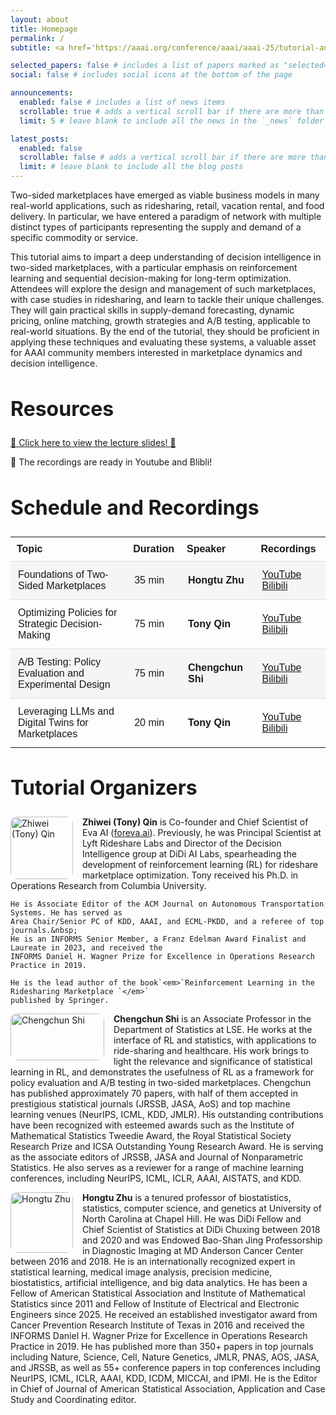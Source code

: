 ```yaml
---
layout: about
title: Homepage
permalink: /
subtitle: <a href='https://aaai.org/conference/aaai/aaai-25/tutorial-and-lab-list/#TH22'>AAAI 2025 tutorial 22</a>

selected_papers: false # includes a list of papers marked as "selected={true}"
social: false # includes social icons at the bottom of the page

announcements:
  enabled: false # includes a list of news items
  scrollable: true # adds a vertical scroll bar if there are more than 3 news items
  limit: 5 # leave blank to include all the news in the `_news` folder

latest_posts:
  enabled: false
  scrollable: false # adds a vertical scroll bar if there are more than 3 new posts items
  limit: # leave blank to include all the blog posts
---
```

Two-sided marketplaces have emerged as viable business models in many real-world applications, such as ridesharing, retail, vacation rental, and food delivery. In particular, we have entered a paradigm of network with multiple distinct types of participants representing the supply and demand of a specific commodity or service.

This tutorial aims to impart a deep understanding of decision intelligence in two-sided marketplaces, with a particular emphasis on reinforcement learning and sequential decision-making for long-term optimization. Attendees will explore the design and management of such marketplaces, with case studies in ridesharing, and learn to tackle their unique challenges. They will gain practical skills in supply-demand forecasting, dynamic pricing, online matching, growth strategies and A/B testing, applicable to real-world situations. By the end of the tutorial, they should be proficient in applying these techniques and evaluating these systems, a valuable asset for AAAI community members interested in marketplace dynamics and decision intelligence.

## Resources
[📄 Click here to view the lecture slides! 🎉](assets/pdf/Tutorial.pdf)

📢 The recordings are ready in Youtube and Blibli! 

## Schedule and Recordings

<style>
  .schedule-container {
      max-width: 800px;
      margin: auto;
      font-family: Arial, sans-serif;
  }
  h2 {
      font-size: 32px;
  }
  .schedule-header {
      font-weight: bold;
      font-size: 18px;
      margin-bottom: 10px;
  }
  .schedule-table {
      width: 100%;
      border-collapse: collapse;
      margin-top: 15px;
  }
  .schedule-table th {
      text-align: left;
      padding: 10px;
      font-weight: bold;
  }
  .schedule-table td {
      padding: 12px;
      border-top: 1px solid #ddd;
  }
  .schedule-row {
      background-color: #f5f5f5;
  }
  .bold-text {
      font-weight: bold;
  }
</style>



<div class="schedule-container">
    <table class="schedule-table">
        <tr>
            <th>Topic</th>
            <th>Duration</th>
            <th>Speaker</th>
            <th>Recordings</th> <!-- New Column -->
        </tr>
        <tr class="schedule-row">
            <td>Foundations of Two-Sided Marketplaces</td>
            <td>35 min</td>
            <td class="bold-text">Hongtu Zhu</td>
            <td>
                <a href="https://www.youtube.com/watch?v=BZ3zE2XhfLI&list=PLA_E7IjY9cw4aC4T8pnV3vl9wSA1461KV" target="_blank">YouTube</a>
                <a href="https://www.bilibili.com/video/BV1v99NYSEsK/?spm_id_from=333.1387.upload.video_card.click&vd_source=64062e53bf71dbe0f1aa550dae4ddf79" target="_blank">Bilibili</a>
            </td>
        </tr>
        <tr>
            <td>Optimizing Policies for Strategic Decision-Making</td>
            <td>75 min</td>
            <td class="bold-text">Tony Qin</td>
            <td>
                <a href="https://www.youtube.com/watch?v=-rS_p1o2zdE&list=PLA_E7IjY9cw4aC4T8pnV3vl9wSA1461KV&index=4" target="_blank">YouTube</a>
                <a href="https://www.bilibili.com/video/BV1qD9NYQEud/?spm_id_from=333.1387.upload.video_card.click&vd_source=64062e53bf71dbe0f1aa550dae4ddf79" target="_blank">Bilibili</a>
            </td>
        </tr>
        <tr class="schedule-row">
            <td>A/B Testing: Policy Evaluation and Experimental Design</td>
            <td>75 min</td>
            <td class="bold-text">Chengchun Shi</td>
            <td>
                <a href="https://www.youtube.com/watch?v=LwShOYaRFqM&list=PLA_E7IjY9cw4aC4T8pnV3vl9wSA1461KV&index=2" target="_blank">YouTube</a>
                <a href="https://www.bilibili.com/video/BV1ZS9NYpEHg/?spm_id_from=333.1387.upload.video_card.click&vd_source=64062e53bf71dbe0f1aa550dae4ddf79" target="_blank">Bilibili</a>
            </td>
        </tr>
        <tr>
            <td>Leveraging LLMs and Digital Twins for Marketplaces</td>
            <td>20 min</td>
            <td class="bold-text">Tony Qin</td>
            <td>
                <a href="https://www.youtube.com/watch?v=vbhAsx5bLNY&list=PLA_E7IjY9cw4aC4T8pnV3vl9wSA1461KV&index=3" target="_blank">YouTube</a>
                <a href="https://www.bilibili.com/video/BV1yi9NYwEWu/?spm_id_from=333.1387.upload.video_card.click&vd_source=64062e53bf71dbe0f1aa550dae4ddf79" target="_blank">Bilibili</a>
            </td>
        </tr>
    </table>
</div>



## Tutorial Organizers

<!-- Zhiwei (Tony) Qin -->

<div class="wp-block-columns is-layout-flex">
  <img 
    loading="lazy" 
    decoding="async" 
    width="100" 
    height="100" 
    class="wp-image-91149" 
    src="https://aaai.org/wp-content/uploads/2024/12/TonyQin_profile_pic.jpeg" 
    alt="Zhiwei (Tony) Qin" 
    style="float: left; margin-right: 15px; width: 100px; height: 100px; border-radius: 10px;" 
  />

<p>
    <strong>Zhiwei (Tony) Qin</strong> is Co-founder and Chief Scientist of Eva AI 
    (<a href="http://foreva.ai/" target="_blank" rel="noreferrer noopener">foreva.ai</a>). 
    Previously, he was Principal Scientist at Lyft Rideshare Labs and Director of the Decision Intelligence 
    group at DiDi AI Labs, spearheading the development of reinforcement learning (RL) for rideshare 
    marketplace optimization. Tony received his Ph.D. in Operations Research from Columbia University.

    He is Associate Editor of the ACM Journal on Autonomous Transportation Systems. He has served as
    Area Chair/Senior PC of KDD, AAAI, and ECML-PKDD, and a referee of top journals.&nbsp;
    He is an INFORMS Senior Member, a Franz Edelman Award Finalist and Laureate in 2023, and received the
    INFORMS Daniel H. Wagner Prize for Excellence in Operations Research Practice in 2019.

    He is the lead author of the book`<em>`Reinforcement Learning in the Ridesharing Marketplace `</em>`
    published by Springer.

</p>
</div>

<div class="wp-block-columns is-layout-flex">
  <img 
    loading="lazy" 
    decoding="async" 
    width="200" 
    height="75" 
    class="wp-image-91150" 
    src="https://aaai.org/wp-content/uploads/2024/12/chengchun_shi_photo.jpg" 
    alt="Chengchun Shi" 
    style="float: left; margin-right: 15px; width: 150px; border-radius: 10px;" 
  />

<p>
    <strong>Chengchun Shi</strong> is an Associate Professor in the Department of Statistics at LSE. He works at the interface of RL and statistics, with applications 
    to ride-sharing and healthcare. His work brings to light the relevance and significance of statistical learning in RL, and demonstrates the usefulness of RL as a 
    framework for policy evaluation and A/B testing in two-sided marketplaces. Chengchun has published approximately 70 papers, with half of them accepted in 
    prestigious statistical journals (JRSSB, JASA, AoS) and top machine learning venues (NeurIPS, ICML, KDD, JMLR). His outstanding contributions have been 
    recognized with esteemed awards such as the Institute of Mathematical Statistics Tweedie Award, the Royal Statistical Society Research Prize and ICSA Outstanding 
    Young Research Award. He is serving as the associate editors of JRSSB, JASA and Journal of Nonparametric Statistics. He also serves as a reviewer for a range of 
    machine learning conferences, including NeurIPS, ICML, ICLR, AAAI, AISTATS, and KDD.
  </p>
</div>

<div class="wp-block-columns is-layout-flex">
  <img 
    loading="lazy" 
    decoding="async" 
    width="100" 
    height="97" 
    class="wp-image-91151" 
    src="https://aaai.org/wp-content/uploads/2024/12/zhu-hongtu-2023-002.jpg" 
    alt="Hongtu Zhu" 
    style="float: left; margin-right: 15px; width: 100px; border-radius: 10px;" 
  />

<p>
    <strong>Hongtu Zhu</strong> is a tenured professor of biostatistics, statistics, computer science, and genetics at University of North Carolina at Chapel Hill. He was DiDi Fellow and Chief Scientist of Statistics at DiDi Chuxing between 2018 and 2020 and was Endowed Bao-Shan Jing Professorship in Diagnostic Imaging at MD Anderson Cancer Center between 2016 and 2018.  He is an internationally recognized expert in statistical learning, medical image analysis, precision medicine, biostatistics, artificial intelligence, and big data analytics. He has been a Fellow of American Statistical Association and Institute of Mathematical Statistics since 2011 and Fellow of Institute of Electrical and Electronic Engineers since 2025. He received an established investigator award from Cancer Prevention Research Institute of Texas in 2016 and received the INFORMS Daniel H. Wagner Prize for Excellence in Operations Research Practice in 2019. He has published more than 350+ papers in top journals including Nature, Science, Cell, Nature Genetics, JMLR, PNAS, AOS, JASA, and JRSSB, as well as 55+ conference papers in top conferences including NeurIPS, ICML, ICLR, AAAI, KDD, ICDM, MICCAI, and IPMI.  He is the Editor in Chief of Journal of American Statistical Association, Application and Case Study and Coordinating editor.
  </p>
</div>
